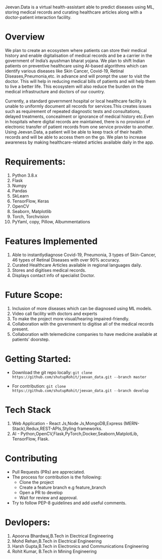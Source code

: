 Jeevan.Data is a virtual health-assistant able to predict diseases using ML, storing medical records and curating 
healthcare articles along with a doctor-patient interaction facility.


# Overview

We plan to create an ecosystem where patients can store their medical history and
enable digitalisation of medical records and be a carrier in the government of
India’s ayushman bharat yojana. We plan to shift Indian patients on preventive
healthcare using AI-based algorithms which can identify various diseases like Skin
Cancer, Covid-19, Retinal Diseases,Pneumonia,etc. in advance and will prompt the user to visit the doctor.
This will help in reducing medical bills of patients and will help them to live a better
life. This ecosystem will also reduce the burden on the medical infrastructure and
doctors of our country.

Currently, a standard government hospital or local healthcare facility is unable to uniformly document all
records for services.This creates issues such as requirement of repeated diagnostic tests and consultations,
delayed treatments, concealment or ignorance of medical history etc.Even in hospitals where digital records
are maintained, there is no provision of electronic transfer of patient records from one service provider to
another. Using Jeevan.Data, a patient will be able to keep track of their health records and will be able to
access them on the go. We plan to increase awareness by making healthcare-related articles available daily in 
the app.

# Requirements:
1. Python 3.8.x
2. Flask
3. Numpy
4. Pandas
5. SkLearn
6. TensorFlow, Keras
7. OpenCV
8. Seaborn, Matplotlib
9. Torch, Torchvision
10. PyYaml, copy, Pillow, Albummentations


# Features Implemented

1. Able to instantlydiagnose Covid-19,  Pneumonia, 3 types of Skin-Cancer, 46 types of Retinal Diseases with over 90% accuracy.
2. Curated Healthcare Articles available in regional languages daily.
3. Stores and digitises medical records.
4. Displays contact info of specialist Doctor.


# Future Scope:
1. Inclusion of more diseases which can be diagnosed using ML models.  
2. Video call facility with doctors and experts
3. To make the project more visual/hearing impaired-friendly.  
4. Collaboration with the government to digitise all of the medical records  present.
5. Collaboration with telemedicine companies to have medicine available at patients’ doorstep.

# Getting Started:
* Download the git repo locally:
 `git clone https://github.com/shutupRohit/jeevan_data.git --branch master`

* For contribution:
`git clone https://github.com/shutupRohit/jeevan_data.git --branch develop`



# Tech Stack

1. Web Application - React Js,Node Js,MongoDB,Express (MERN-Stack),Redux,REST-APIs,Styling frameworks.
2. AI -  Python,OpenCV,Flask,PyTorch,Docker,Seaborn,MatplotLib, TensorFlow, Flask.

# Contributing
* Pull Requests (PRs) are appreciated.
* The process for contribution is the following:
  *  Clone the project
  *  Create a feature branch e.g feature_branch
  *  Open a PR to develop
  *  Wait for review and approval.
 * Try to follow PEP-8 guidelines and add useful comments.


# Devlopers:

1. Apoorva Bhardwaj,B.Tech in Electrical Engineering
2. Mohd Rehan,B.Tech in Electrical Engineering
3. Harsh Gupta,B.Tech in Electronics and Communications Engineering
4. Rohit Kumar, B.Tech in Mining Engineering
